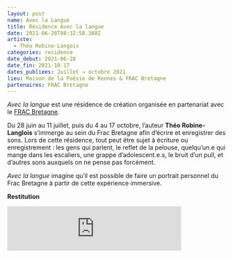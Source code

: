 ```yaml
---
layout: post
name: Avec la Langue
title: Résidence Avec la langue
date: 2021-06-28T08:32:58.388Z
artiste:
  - Théo Robine-Langois
categories: residence
date_debut: 2021-06-28
date_fin: 2021-10-17
dates_publiees: Juillet → octobre 2021
lieu: Maison de la Poésie de Rennes & FRAC Bretagne
partenaires: FRAC Bretagne
---
```

*Avec la langue* est une résidence de création organisée en partenariat avec le [FRAC Bretagne](https://fracbretagne.fr).

Du 28 juin au 11 juillet, puis du 4 au 17 octobre, l’auteur **Théo Robine-Langlois** s’immerge au sein du Frac Bretagne afin d’écrire et enregistrer des sons. Lors de cette résidence, tout peut être sujet à écriture ou enregistrement : les gens qui parlent, le reflet de la pelouse, quelqu’un.e qui mange dans les escaliers, une grappe d’adolescent.e.s, le bruit d’un pull, et d’autres sons auxquels on ne pense pas forcément.

*Avec la langue* imagine qu’il est possible de faire un portrait personnel du Frac Bretagne à partir de cette expérience immersive.

**Restitution**

<iframe src="https://anchor.fm/frac-bretagne/embed/episodes/Matire-noire-de-Tho-Robine-Langlois-e19ftk3/a-a6pt3eh" height="102px" width="400px" frameborder="0" scrolling="no"></iframe>

